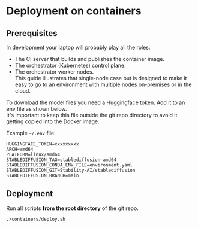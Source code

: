 # Deployment on containers

## Prerequisites

In development your laptop will probably play all the roles:
- The CI server that builds and publishes the container image.
- The orchestrator (Kubernetes) control plane.
- The orchestrator worker nodes.  
This guide illustrates that single-node case but is designed to make it easy to go to an environment with multiple nodes on-premises or in the cloud.  

To download the model files you need a Huggingface token. Add it to an env file as shown below.  
It's important to keep this file outside the git repo directory to avoid it getting copied into the Docker image.  

Example `~/.env` file:
```Shell
HUGGINGFACE_TOKEN=xxxxxxxxx
ARCH=amd64
PLATFORM=linux/amd64
STABLEDIFFUSION_TAG=stablediffusion-amd64
STABLEDIFFUSION_CONDA_ENV_FILE=environment.yaml
STABLEDIFFUSION_GIT=Stability-AI/stablediffusion
STABLEDIFFUSION_BRANCH=main
```

## Deployment

Run all scripts **from the root directory** of the git repo.  

```Shell
./containers/deploy.sh
```
